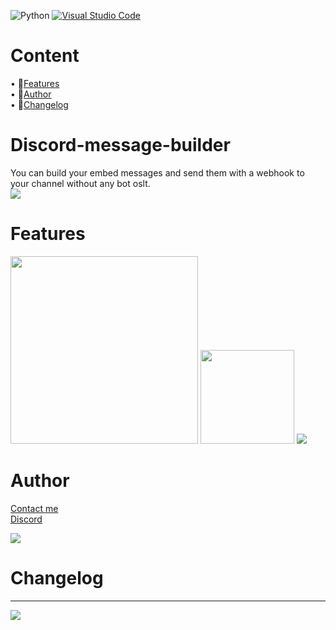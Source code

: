 ![Python](https://img.shields.io/badge/-Python-3776AB?logo=python&logoColor=white&style=flat)
[![Visual Studio Code](https://img.shields.io/badge/-Visual%20Studio%20Code-007ACC?logo=visual-studio-code&logoColor=white&style=flat)](https://code.visualstudio.com/)

# Content
•	🔰[Features](#features)       
•	🔎[Author](#author)         
•	📝[Changelog](#changelog)



# Discord-message-builder 

You can build your embed messages and send them with a webhook to your channel without any bot oslt.        
<a href="#content"><img src="https://img.shields.io/badge/Back%20to%20Top-%20-blue"></a>





# Features

<img src="https://user-images.githubusercontent.com/118296896/222721202-6ddcdb08-03ac-41b1-9e73-3de8fab60524.png" width="300">

<img src="https://user-images.githubusercontent.com/118296896/222721253-f1ee1bff-587b-46c1-b744-a7c020ff80d1.png" height="150">
<a href="#content"><img src="https://img.shields.io/badge/Back%20to%20Top-%20-blue"></a>





# Author
[Contact me](https://solo.to/mrak)        
[Discord](https://discord.gg/EbfM2JyXbm)

<a href="#content"><img src="https://img.shields.io/badge/Back%20to%20Top-%20-blue"></a>



# Changelog
----------------------------------------------------------




<a href="#content"><img src="https://img.shields.io/badge/Back%20to%20Top-%20-blue"></a>


